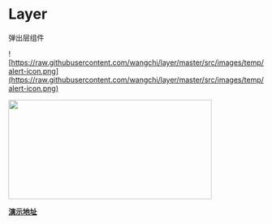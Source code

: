 # Layer

弹出层组件

![https://raw.githubusercontent.com/wangchi/layer/master/src/images/temp/alert-icon.png](https://raw.githubusercontent.com/wangchi/layer/master/src/images/temp/alert-icon.png)

<img src="https://raw.githubusercontent.com/wangchi/layer/master/src/images/temp/layer-paying.png" width="400px" height="196px">

**[演示地址](http://wangchi.github.io/works/layer/)**